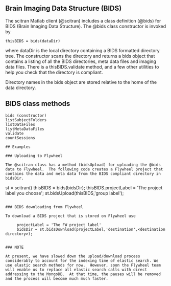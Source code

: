 ## Brain Imaging Data Structure (BIDS)

The scitran Matlab client (@scitran) includes a class definition (@bids) for BIDS (Brain Imaging Data Structure). The @bids class constructor is invoked by

    thisBIDS = bids(dataDir)

where dataDir is the local directory containing a BIDS formatted directory tree.  The constructor scans the directory and returns a bids object that contains a listing of all the BIDS directories, meta data files and imaging data files. There is a thisBIDS.validate method, and a few other utilities to help you check that the directory is compliant. 

Directory names in the bids object are stored relative to the home of the data directory.

## BIDS class methods

```
bids (constructor)
listSubjectFolders
listDataFiles 
listMetaDataFiles
validate
countSessions

## Examples

### Uploading to Flywheel

The @scitran class has a method (bidsUpload) for uploading the @bids data to Flywheel.  The following code creates a Flywheel project that contains the data and meta data from the BIDS compliant directory in bidsDir.  

```
st = scitran(<your flywheel instance>)
thisBIDS = bids(bidsDir);
thisBIDS.projectLabel = 'The project label you choose';
st.bidsUpload(thisBIDS,'group label');
```

### BIDS downloading from Flywheel

To download a BIDS project that is stored on Flywheel use

     projectLabel = 'The FW project label'
     bidsDir = st.bidsDownload(projectLabel,'destination',<destination directory>);


### NOTE

At present, we have slowed down the upload/download process considerably to account for the indexing time of elastic search. We use elastic search methods for now.  However, soon the Flywheel team will enable us to replace all elastic search calls with direct addressing to the MongoDB.  At that time, the pauses will be removed and the process will become much much faster.

